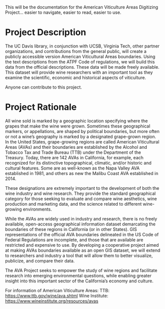 This will be the documentation for the American Viticulture Areas Digitizing Project... easier to navigate, easier to read, easier to use.

# Project Description
The UC Davis library, in conjunction with UCSB, Virginia Tech, other partner organizations, and contributions from the general public, will create a publicly accessible version American Viticultural Areas boundaries. Using the text descriptions from the ATPF Code of regulations, we will build this data from the official descriptions. These data will be made freely available. This dataset will provide wine researchers with an important tool as they examine the scientific, economic and historical aspects of viticulture.

Anyone can contribute to this project.

# Project Rationale
All wine sold is marked by a geographic location specifying where the grapes that make the wine were grown. Sometimes these geographical markers, or appellations, are shaped by political boundaries, but more often or not a wine’s geography is marked by a designated grape-grown region. In the United States, grape-growing regions are called American Viticultural Areas (AVAs) and their boundaries are established by the Alcohol and Tobacco Tax and Trade Bureau (TTB) under the Department of the Treasury. Today, there are 142 AVAs in California, for example, each recognized for its distinctive topographical, climatic, and/or historic and cultural features. Some are as well-known as the Napa Valley AVA established in 1981, and others as new the Malibu Coast AVA established in 2014.

These designations are extremely important to the development of both the wine industry and wine research. They provide the standard geographical category for those seeking to evaluate and compare wine aesthetics, wine production and marketing data, and the science related to different wine-growing environments.

While the AVAs are widely used in industry and research, there is no freely available, open-access geographical information dataset demarcating the boundaries of these regions in California (or in other States). GIS representations of the official AVA boundaries delineated in the US Code of Federal Regulations are incomplete, and those that are available are restricted and expensive to use. By developing a cooperative project aimed at making AVAs boundaries available as an open GIS dataset, we will extend to researchers and industry a tool that will allow them to better visualize, publicize, and compare their data.

The AVA Project seeks to empower the study of wine regions and facilitate research into emerging environmental questions, while enabling greater insight into this important sector of the California’s economy and culture.

For information of American Viticulture Areas: TTB: https://www.ttb.gov/wine/ava.shtml Wine Institute: https://www.wineinstitute.org/resources/avas